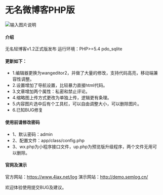 # 无名微博客PHP版

![输入图片说明](https://images.gitee.com/uploads/images/2019/0508/091141_e1378c08_2191229.jpeg "截图_2.jpg")

#### 介绍

无名轻博客v1.2正式版发布
运行环境：PHP>=5.4 pdo_sqlite

#### 更新如下：

- 1.编辑器更换为wangeditor2，并做了大量的修改，支持代码高亮，移动端兼容性调整。
- 2.设置增加了导航设置，比较暴力直接html代码。
- 3.文章增加两个属性：私密和禁止评论。
- 4.缩略图上传方式更改为单独上传，逻辑更有条理。
- 5.内容图片选中后有个工具栏，可以自由调整大小，可以删除图片。
- 6.已知BUG修复

#### 使用前请修改密码


- 1、默认密码：admin
- 2、配置文件：app/class/config.php
- 3、wx.php为小程序接口文件，up.php为预览版升级程序，两个文件无用可以删除。

#### 官网及演示

官方网站：https://www.4jax.net/log
演示网站：http://demo.semlog.cn/

欢迎体验使用提交BUG及建议。
